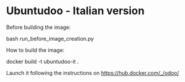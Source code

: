 Ubuntudoo - Italian version
======

Before building the image:

bash run_before_image_creation.py 

How to build the image:

docker build -t ubuntudoo-it .

Launch it following the instructions on https://hub.docker.com/_/odoo/

